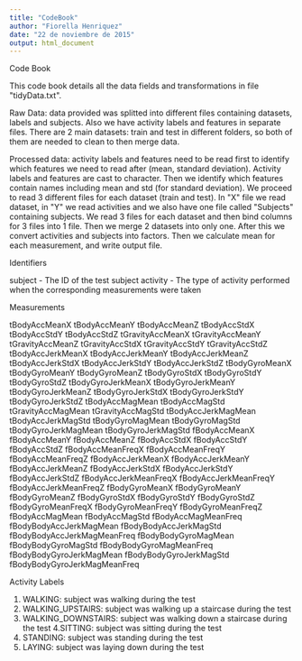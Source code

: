 ```yaml
---
title: "CodeBook"
author: "Fiorella Henriquez"
date: "22 de noviembre de 2015"
output: html_document
---
```


Code Book

This code book details all the data fields and transformations in file "tidyData.txt".

Raw Data: data provided was splitted into different files containing datasets, labels and subjects. Also we have activity labels and features in separate files. There are 2 main datasets: train and test in different folders, so both of them are needed to clean to then merge data.

Processed data: activity labels and features need to be read first to identify which features we need to read after (mean, standard deviation). Activity labels and features are cast to character. Then we identify which features contain names including mean and std (for standard deviation). We proceed to read 3 different files for each dataset (train and test). In "X" file we read dataset, in "Y" we read activities and we also have one file called "Subjects" containing subjects. We read 3 files for each dataset and then bind columns for 3 files into 1 file. Then we merge 2 datasets into only one. After this we convert activities and subjects into factors. Then we calculate mean for each measurement, and write output file.

Identifiers

subject - The ID of the test subject
activity - The type of activity performed when the corresponding measurements were taken

Measurements

  tBodyAccMeanX
  tBodyAccMeanY
  tBodyAccMeanZ
  tBodyAccStdX
  tBodyAccStdY
  tBodyAccStdZ
  tGravityAccMeanX
  tGravityAccMeanY
  tGravityAccMeanZ
  tGravityAccStdX
  tGravityAccStdY
  tGravityAccStdZ
  tBodyAccJerkMeanX
  tBodyAccJerkMeanY
  tBodyAccJerkMeanZ
  tBodyAccJerkStdX
  tBodyAccJerkStdY
  tBodyAccJerkStdZ
  tBodyGyroMeanX
  tBodyGyroMeanY
  tBodyGyroMeanZ
  tBodyGyroStdX
  tBodyGyroStdY
  tBodyGyroStdZ
  tBodyGyroJerkMeanX
  tBodyGyroJerkMeanY
  tBodyGyroJerkMeanZ
  tBodyGyroJerkStdX
  tBodyGyroJerkStdY
  tBodyGyroJerkStdZ
  tBodyAccMagMean
  tBodyAccMagStd
  tGravityAccMagMean
  tGravityAccMagStd
  tBodyAccJerkMagMean
  tBodyAccJerkMagStd
  tBodyGyroMagMean
  tBodyGyroMagStd
  tBodyGyroJerkMagMean
  tBodyGyroJerkMagStd
  fBodyAccMeanX
  fBodyAccMeanY
  fBodyAccMeanZ
  fBodyAccStdX
  fBodyAccStdY
  fBodyAccStdZ
  fBodyAccMeanFreqX
  fBodyAccMeanFreqY
  fBodyAccMeanFreqZ
  fBodyAccJerkMeanX
  fBodyAccJerkMeanY
  fBodyAccJerkMeanZ
  fBodyAccJerkStdX
  fBodyAccJerkStdY
  fBodyAccJerkStdZ
  fBodyAccJerkMeanFreqX
  fBodyAccJerkMeanFreqY
  fBodyAccJerkMeanFreqZ
  fBodyGyroMeanX
  fBodyGyroMeanY
  fBodyGyroMeanZ
  fBodyGyroStdX
  fBodyGyroStdY
  fBodyGyroStdZ
  fBodyGyroMeanFreqX
  fBodyGyroMeanFreqY
  fBodyGyroMeanFreqZ
  fBodyAccMagMean
  fBodyAccMagStd
  fBodyAccMagMeanFreq
  fBodyBodyAccJerkMagMean
  fBodyBodyAccJerkMagStd
  fBodyBodyAccJerkMagMeanFreq
  fBodyBodyGyroMagMean
  fBodyBodyGyroMagStd
  fBodyBodyGyroMagMeanFreq
  fBodyBodyGyroJerkMagMean
  fBodyBodyGyroJerkMagStd
  fBodyBodyGyroJerkMagMeanFreq

Activity Labels

  1. WALKING: subject was walking during the test
  2. WALKING_UPSTAIRS: subject was walking up a staircase during the test
  3. WALKING_DOWNSTAIRS: subject was walking down a staircase during the test
  4.SITTING: subject was sitting during the test
  5. STANDING: subject was standing during the test
  6. LAYING: subject was laying down during the test